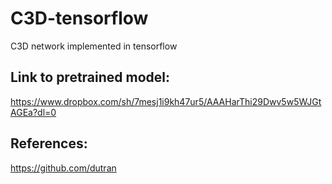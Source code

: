 # C3D-tensorflow
C3D network implemented in tensorflow

## Link to pretrained model: 
https://www.dropbox.com/sh/7mesj1i9kh47ur5/AAAHarThi29Dwv5w5WJGtAGEa?dl=0

## References:
https://github.com/dutran
